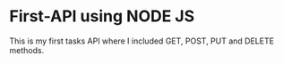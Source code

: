 # First-API using NODE JS
This is my first tasks API where I included GET, POST, PUT and DELETE methods.



